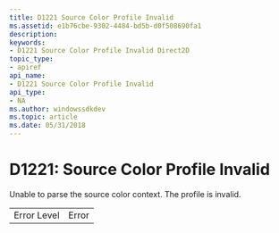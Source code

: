 ```yaml
---
title: D1221 Source Color Profile Invalid
ms.assetid: e1b76cbe-9302-4484-bd5b-d0f508690fa1
description: 
keywords:
- D1221 Source Color Profile Invalid Direct2D
topic_type:
- apiref
api_name:
- D1221 Source Color Profile Invalid
api_type:
- NA
ms.author: windowssdkdev
ms.topic: article
ms.date: 05/31/2018
---
```


# D1221: Source Color Profile Invalid

Unable to parse the source color context. The profile is invalid.



|             |       |
|-------------|-------|
| Error Level | Error |



 

 

 





